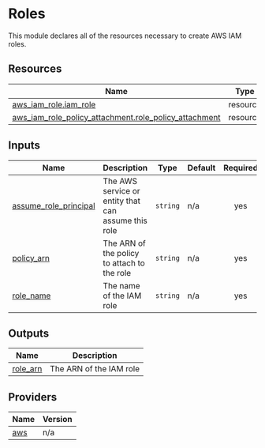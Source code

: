 <!-- BEGIN_TF_DOCS -->
# Roles

This module declares all of the resources necessary to create AWS IAM roles.



## Resources

| Name | Type |
|------|------|
| [aws_iam_role.iam_role](https://registry.terraform.io/providers/hashicorp/aws/latest/docs/resources/iam_role) | resource |
| [aws_iam_role_policy_attachment.role_policy_attachment](https://registry.terraform.io/providers/hashicorp/aws/latest/docs/resources/iam_role_policy_attachment) | resource |
## Inputs

| Name | Description | Type | Default | Required |
|------|-------------|------|---------|:--------:|
| <a name="input_assume_role_principal"></a> [assume\_role\_principal](#input\_assume\_role\_principal) | The AWS service or entity that can assume this role | `string` | n/a | yes |
| <a name="input_policy_arn"></a> [policy\_arn](#input\_policy\_arn) | The ARN of the policy to attach to the role | `string` | n/a | yes |
| <a name="input_role_name"></a> [role\_name](#input\_role\_name) | The name of the IAM role | `string` | n/a | yes |
## Outputs

| Name | Description |
|------|-------------|
| <a name="output_role_arn"></a> [role\_arn](#output\_role\_arn) | The ARN of the IAM role |
## Providers

| Name | Version |
|------|---------|
| <a name="provider_aws"></a> [aws](#provider\_aws) | n/a |

<!-- END_TF_DOCS -->    